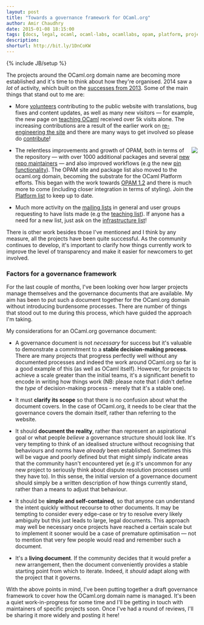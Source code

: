 ```yaml
---
layout: post
title: "Towards a governance framework for OCaml.org"
author: Amir Chaudhry
date: 2015-01-08 18:15:00
tags: [docs, legal, ocaml, ocaml-labs, ocamllabs, opam, platform, project]
description:
shorturl: http://bit.ly/1DnCoKW
---
```

{% include JB/setup %}

The projects around the OCaml.org domain name are becoming more established
and it's time to think about how they're organised. 2014 saw a *lot* of
activity, which built on the [successes from 2013][2013-review].
Some of the main things that stand out to me are:

- More [volunteers][contributors] contributing to the public website with
translations, bug fixes and content updates, as well as many new visitors —
for example, the new page on [teaching OCaml][teach-ocaml] received over 5k
visits alone. The increasing contributions are a result of the earlier work on
[re-engineering the site][new-ocamlorg] and there are many ways to get involved
so please do [contribute][]!

[2013-review]: http://www.cl.cam.ac.uk/projects/ocamllabs/news/index.html#OnlineatOCamlorg
[contributors]: http://ocaml.org/contributors.html
[teach-ocaml]: http://ocaml.org/learn/teaching-ocaml.html
[new-ocamlorg]: http://amirchaudhry.com/announcing-new-ocamlorg/
[contribute]: https://github.com/ocaml/ocaml.org/labels/contribute%21

<a href="http://opam.ocaml.org/"><img style="float: right; margin-left: 10px" src="http://amirchaudhry.com/images/web/opampkg-2015-01-08.png"></a>

- The relentless improvements and growth of OPAM, both in terms of the
repository — with over 1000 additional packages and several
[new repo maintainers][repo-maint] — and also improved workflows (e.g the new
[pin functionality][opam-pin]). 
The OPAM site and package list also moved to the ocaml.org domain, becoming
the substrate for the OCaml Platform efforts. This began with the work towards
[OPAM 1.2][opam-beta] and there is much more to come (including closer
integration in terms of styling). Join the [Platform list][platform-list] to
keep up to date.

[repo-maint]: http://lists.ocaml.org/pipermail/opam-devel/2014-October/000781.html
[opam-pin]: http://opam.ocaml.org/blog/opam-1-2-pin/
[opam-beta]: http://opam.ocaml.org/blog/opam-1-2-0-beta4/
[platform-list]: http://lists.ocaml.org/listinfo/platform

- Much more activity on the [mailing lists][lists] in general and user groups
requesting to have lists made (e.g the [teaching list][teach-list]). If anyone
has a need for a new list, just ask on the
[infrastructure list][infra-mail]!

[lists]: http://lists.ocaml.org
[teach-list]: http://lists.ocaml.org/listinfo/teaching
[infra-mail]: http://lists.ocaml.org/listinfo/infrastructure

There is other work besides those I've mentioned and I think by any measure,
all the projects have been quite successful. As the community continues to
develop, it's important to clarify how things currently work to improve the
level of transparency and make it easier for newcomers to get involved.

### Factors for a governance framework

For the last couple of months, I've been looking over how larger projects
manage themselves and the governance documents that are available. My aim has
been to put such a document together for the OCaml.org domain without
introducing burdensome processes.  There are number of things that stood out
to me during this process, which have guided the approach I'm taking.

My considerations for an OCaml.org governance document:

- A governance document is not *necessary* for success but it's valuable to
demonstrate a commitment to a **stable decision-making process**.  There are
many projects that progress perfectly well without any documented processes
and indeed the work around OCaml.org so far is a good example of this (as well
as OCaml itself).  However, for projects to achieve a scale greater than the
initial teams, it's a significant benefit to encode in writing how things work
(NB: please note that I didn't define the *type* of decision-making process -
merely that it's a stable one).

- It must **clarify its scope** so that there is no confusion about what the
document covers. In the case of OCaml.org, it needs to be clear that the
governance covers the domain itself, rather than referring to the website. 

- It should **document the reality**, rather than represent an aspirational
goal or what people *believe* a governance structure should look like.  It's
very tempting to think of an idealised structure without recognising that
behaviours and norms have *already* been established. Sometimes this will be
vague and poorly defined but that might simply indicate areas that the
community hasn't encountered yet (e.g it's uncommon for any new project to
seriously think about dispute resolution processes until they have to).  In
this sense, the initial version of a governance document should simply be a
written description of how things currently stand, rather than a means to
adjust that behaviour.  

- It should be **simple and self-contained**, so that anyone can understand
the intent quickly without recourse to other documents.  It may be tempting to
consider every edge-case or try to resolve every likely ambiguity but this
just leads to large, legal documents.  This approach may well be necessary
once projects have reached a certain scale but to implement it sooner would be
a case of premature optimisation — not to mention that very few people would 
read and remember such a document.

- It's a **living document**. If the community decides that it would prefer a
new arrangement, then the document conveniently provides a stable starting
point from which to iterate. Indeed, it *should* adapt along with the project
that it governs. 

With the above points in mind, I've been putting together a draft governance
framework to cover how the OCaml.org domain name is managed.  It's been a
quiet work-in-progress for some time and I'll be getting in touch with
maintainers of specific projects soon.  Once I've had a round of reviews, I'll
be sharing it more widely and posting it here!

<!-- [![FIGURE 06.1 Governance versus anarchy on Flickr](http://amirchaudhry.com/images/web/governance-alpha.png)](https://www.flickr.com/photos/jurgenappelo/5201270923/) -->
